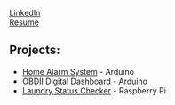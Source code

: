 
[LinkedIn](https://www.linkedin.com/in/kacper-wardynski-735274117)<br />
[Resume](https://kwardyski.github.io/resume-placeholder/)


## Projects:
- [Home Alarm System](https://kwardynski.github.io/home-alarm/) - Arduino
- [OBDII Digital Dashboard](obdii-dashboard.md) - Arduino
- [Laundry Status Checker](laundry-status.md) - Raspberry Pi
